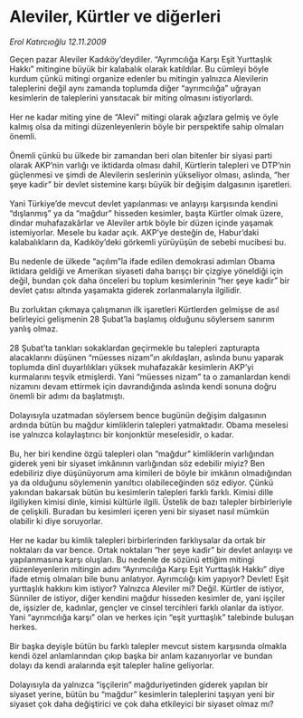 # Aleviler, Kürtler ve diğerleri

*Erol Katırcıoğlu 12.11.2009*

<div class="taraf_structure_2col_1zq">
<div class="margen_n">



 <p>Geçen pazar Aleviler Kadıköy’deydiler. “Ayrımcılığa Karşı Eşit Yurttaşlık Hakkı” mitingine büyük bir kalabalık olarak katıldılar. Bu cümleyi böyle kurdum çünkü mitingi organize edenler bu mitingin yalnızca Alevilerin taleplerini değil aynı zamanda toplumda diğer “ayrımcılığa” uğrayan kesimlerin de taleplerini yansıtacak bir miting olmasını istiyorlardı. <br/><br/>Her ne kadar miting yine de “Alevi” mitingi olarak ağızlara gelmiş ve öyle kalmış olsa da mitingi düzenleyenlerin böyle bir perspektife sahip olmaları önemli. <br/><br/>Önemli çünkü bu ülkede bir zamandan beri olan bitenler bir siyasi parti olarak AKP’nin varlığı ve iktidarda olması dahil, Kürtlerin talepleri ve DTP’nin güçlenmesi ve şimdi de Alevilerin seslerinin yükseliyor olması, aslında, “her şeye kadir” bir devlet sistemine karşı büyük bir değişim dalgasının işaretleri. <br/><br/>Yani Türkiye’de mevcut devlet yapılanması ve anlayışı karşısında kendini “dışlanmış” ya da “mağdur” hisseden kesimler, başta Kürtler olmak üzere, dindar muhafazakârlar ve Aleviler artık böyle bir düzen içinde yaşamak istemiyorlar. Mesele bu kadar açık. AKP’ye desteğin de, Habur’daki kalabalıkların da, Kadıköy’deki görkemli yürüyüşün de sebebi mucibesi bu. <br/><br/>Bu nedenle de ülkede “açılım”la ifade edilen demokrasi adımları Obama iktidara geldiği ve Amerikan siyaseti daha barışçı bir çizgiye yöneldiği için değil, bundan çok daha önceleri bu toplum kesimlerinin “her şeye kadir” bir devlet çatısı altında yaşamakta giderek zorlanmalarıyla ilgilidir. <br/><br/>Bu zorluktan çıkmaya çalışmanın ilk işaretleri Kürtlerden gelmişse de asıl belirleyici gelişmenin 28 Şubat’la başlamış olduğunu söylersem sanırım yanlış olmaz. <br/><br/>28 Şubat’ta tankları sokaklardan geçirmekle bu talepleri zapturapta alacaklarını düşünen “müesses nizam”ın akıldaşları, aslında bunu yaparak toplumda dinî duyarlılıkları yüksek muhafazakâr kesimlerin AKP’yi kurmalarını teşvik etmişlerdi. Yani “müesses nizam” ta o zamanlardan kendi nizamını devam ettirmek için davrandığında aslında kendi sonuna doğru önemli bir adımı da başlatmıştı. <br/><br/>Dolayısıyla uzatmadan söylersem bence bugünün değişim dalgasının ardında bütün bu mağdur kimliklerin talepleri yatmaktadır. Obama meselesi ise yalnızca kolaylaştırıcı bir konjonktür meselesidir, o kadar. <br/><br/>Bu, her biri kendine özgü talepleri olan “mağdur” kimliklerin varlığından giderek yeni bir siyaset imkânının varlığından söz edebilir miyiz? Ben edebiliriz diye düşünüyorum ama kimileri de böyle bir imkânın olmadığından ya da olduğunu söylemenin yanıltıcı olabileceğinden söz ediyor. Çünkü yakından bakarsak bütün bu kesimlerin talepleri farklı farklı. Kimisi dille ilgiliyken kimisi dinle, kimisi kültürle ilgili. Üstelik de bazı talepler birbirleriyle de çelişkili. Buradan bu kesimleri içeren yeni bir siyaset nasıl mümkün olabilir ki diye soruyorlar. <br/><br/>Her ne kadar bu kimlik talepleri birbirlerinden farklıysalar da ortak bir noktaları da var bence. Ortak noktaları “her şeye kadir” bir devlet anlayışı ve yapılanmasına karşı oluşları. Bu nedenle de sözünü ettiğim mitingi düzenleyenlerin mitingin adını “Ayrımcılığa Karşı Eşit Yurttaşlık Hakkı” diye ifade etmiş olmaları bile bunu anlatıyor. Ayrımcılığı kim yapıyor? Devlet! Eşit yurttaşlık hakkını kim istiyor? Yalnızca Aleviler mi? Değil. Kürtler de istiyor, Sünniler de istiyor, diğer kendini mağdur hisseden kesimler de, yani işçiler de, işsizler de, kadınlar, gençler ve cinsel tercihleri farklı olanlar da istiyor. Yani “ayrımcılığa karşı” olan ve herkes için “eşit yurttaşlık” talebinde buluşan herkes. <br/><br/>Bir başka deyişle bütün bu farklı talepler mevcut sistem karşısında olmakla kendi özel anlamlarından çıkıp başka bir anlam kazanıyorlar ve bundan dolayı da kendi aralarında eşit talepler haline geliyorlar. <br/><br/>Dolayısıyla da yalnızca “işçilerin” mağduriyetinden giderek yapılan bir siyaset yerine, bütün bu “mağdur” kesimlerin taleplerini taşıyan yeni bir siyaset çok daha değiştirici ve çok daha etkileyici bir siyaset olmaz mı?</p>
<br/>
<br/>
<br/>



<br/>


<div id="taraf_not">
</div>

</div>


</div>
